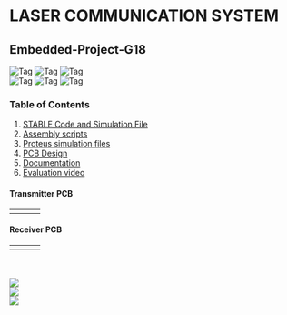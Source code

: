 # LASER COMMUNICATION SYSTEM
## Embedded-Project-G18

![Tag](https://img.shields.io/badge/PIC-16F84A-brightgreen) ![Tag](https://img.shields.io/static/v1?label=4-BIT&message=TRANSCEIVER&color=white) ![Tag](https://img.shields.io/static/v1?label=SCRIPT&message=ASSEMBLY&color=green&logo=assemblyscript)
<br>
![Tag](https://img.shields.io/static/v1?label=EE322&message=EMBEDDED_SYSTEM_DESIGN&color=blue) ![Tag](https://img.shields.io/static/v1?label=E17&message=DEEE&color=maroon) ![Tag](https://img.shields.io/static/v1?label=FoE&message=UoP&color=yellow)

### Table of Contents
1. [STABLE Code and Simulation File](/Code_Simulation_STABLE)
2. [Assembly scripts](/Code)
3. [Proteus simulation files](/Proteus%20simulation)
4. [PCB Design](/PCB%20Design)
5. [Documentation](/Documents)
6. [Evaluation video](/Documents/README.md)

<!-- #### Introduction
In Industrial applications, transmitting and receiving signals with higher precision and accuracy is the prime goal. For the embedded system project, we have designed a model to approach this using a laser beam. The system can transmit 4-bit simplex signals efficiently with a low-cost setup and display the received signal. To approach this, a transmitter and a receiver will be designed separately. For demonstration purposes, the transmitter is input with a 4-bit digital signal and the receiver displays the relevant signal. We aim to achieve this goal using two PIC16F84A microcontrollers for the hardware and Assembly language for scripting -->

#### Transmitter PCB
<table width="100%" border="0">
  <tr>    
  <td><img src="https://user-images.githubusercontent.com/55307326/134531536-d0318519-d3bf-46ff-807a-638c4e356521.png" alt="" align="left" /></td>
  <td><img src="https://user-images.githubusercontent.com/55307326/134531480-7342cf0c-960c-4d21-bdeb-188f7602c91e.png" alt="" align="center" /></td>
  <td><img src="https://user-images.githubusercontent.com/55307326/134531506-2bf8fc11-d03d-409b-8801-863f0258a889.png" alt="" align="right"/></td>
  </tr>
</table>

#### Receiver PCB
<table width="100%" border="0">
  <tr>    
  <td><img src="https://user-images.githubusercontent.com/55307326/134531603-97e9c1ff-15c2-4ce8-a1b3-2d0a2426c6a2.png" alt="" align="left" /></td>
  <td><img src="https://user-images.githubusercontent.com/55307326/134531558-1b82a744-8612-4819-9676-3db924886733.png" alt="" align="center" /></td>
  <td><img src="https://user-images.githubusercontent.com/55307326/134531580-21e15a21-f159-4a7f-9313-35eeceacf136.png" alt="" align="right"/></td>
  </tr>
</table>

<br><br>
<a href="https://www.linkedin.com/in/vanowarna/"><img src="https://img.shields.io/static/v1?label=Contributor&message=Vanodhya Warnasooriya&color=blue&logo=linkedin" /></a>
<br>
<a href="https://www.linkedin.com/in/sachith-wijesooriya-2750741b6/"><img src="https://img.shields.io/static/v1?label=Contributor&message=Sachith Wijesooriya&color=blue&logo=linkedin" /></a>
<br>
<a href="https://www.linkedin.com/in/pulasthi-perera-438928211/"><img src="https://img.shields.io/static/v1?label=Contributor&message=Pulasthi Perera&color=blue&logo=linkedin" /></a>
